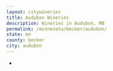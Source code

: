 ```yaml
---
layout: citywineries
title: Audubon Wineries
description: Wineries in Audubon, MN
permalink: /minnesota/becker/audubon/
state: mn
county: becker
city: audubon
---
```

-
